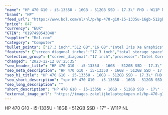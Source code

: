 ```yaml
---
"name": "HP 470 G10 - i5-1335U - 16GB - 512GB SSD - 17.3\" FHD - W11P NL"
"brand": "HP"
"feed_url": "https://www.bol.com/nl/nl/p/hp-470-g10-i5-1335u-16gb-512gb-ssd-17-3-fhd-w11p-nl/9300000165389971"
"price": 847
"currency": "EUR"
"GTIN": "0197498543048"
"supplier": "Bol.com"
"category": "Computer"
"bullet_points": ["17.3 inch","512 GB","16 GB","Intel Iris Xe Graphics"]
"features": {"screen_diagonal_inches":"17.3 inch","total_storage_space":"512 GB","memory_size":"16 GB","graphics_card":"Intel Iris Xe Graphics"}
"selection_group": {"screen_diagonal":"17 inch","processor":"Intel Core i5","changed_price_past_3_days":false,"product_family":"HP 470"}
"changed": "2023-12-12 07:25:35"
"seo_header_title": "HP 470 G10 - i5-1335U - 16GB - 512GB SSD - 17.3\" FHD - W11P NL"
"seo_meta_description": "HP 470 G10 - i5-1335U - 16GB - 512GB SSD - 17.3\" FHD - W11P NL"
"seo_h1_title": "HP 470 G10 - i5-1335U - 16GB - 512GB SSD - 17.3\" FHD - W11P NL"
"seo_short_description": "<p> HP 470 G10 - i5-1335U - 16GB - 512GB SSD - 17\" - W11P NL </p>."
"seo_long_description": ""
"short_description": "HP 470 G10 - i5-1335U - 16GB - 512GB SSD - 17\" - W11P NL"
"external_image_url": "https://images.zakelijkelaptopkopen.nl/hp-470-g10-i5-1335u-16gb-512gb-ssd-17-3-fhd-w11p-nl.webp"
---
```


<p> HP 470 G10 - i5-1335U - 16GB - 512GB SSD - 17" - W11P NL </p>